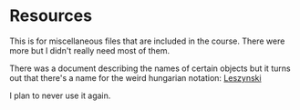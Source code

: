 # Resources

This is for miscellaneous files that are included in the course.
There were more but I didn't really need most of them.

There was a document describing the names of certain objects but it turns out
that there's a name for the weird hungarian notation:
[Leszynski](https://en.wikipedia.org/wiki/Leszynski_naming_convention)

I plan to never use it again.
